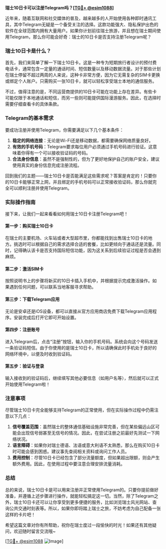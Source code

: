 **瑞士10日卡可以注册Telegram吗？[[TG💪+ @esim1088](https://t.me/s/esim1088)]**

近年来，随着互联网和社交媒体的普及，越来越多的人开始使用各种即时通讯工具，其中Telegram无疑是一个备受关注的选择。这款功能强大、隐私保护出色的软件在全球范围内拥有大量用户。如果你计划前往瑞士旅游，并且想在瑞士期间使用Telegram，那么你可能会好奇：瑞士的10日卡是否支持注册Telegram呢？

### 瑞士10日卡是什么？

首先，我们来简单了解一下瑞士10日卡。这是一种专为短期旅行者设计的预付费电话卡，通常包含一定量的通话时间、短信数量以及移动数据流量。对于那些计划在瑞士停留不超过两周的人来说，这种卡非常方便，因为它无需复杂的SIM卡更换或绑定个人账户。只需购买一张10日卡，就可以轻松享受瑞士本地的通信服务。

不过，值得注意的是，不同运营商提供的10日卡可能在功能上存在差异。有些卡可能仅限于本地通话和短信，而另一些则可能提供国际漫游服务。因此，在选择时需要仔细查看卡的具体条款。

### Telegram的基本需求

要成功注册并使用Telegram，你需要满足以下几个基本条件：

1. **稳定的网络连接**：无论是Wi-Fi还是移动数据，都需要确保网络质量良好。
2. **有效的手机号码**：Telegram要求每位用户必须通过手机号码进行验证。这意味着你得有一个可以接收验证码的号码。
3. **合法身份信息**：虽然不是强制性的，但为了更好地保护自己的账户安全，建议使用真实的身份信息完成注册流程。

回到我们的主题——瑞士10日卡是否能满足这些需求呢？答案是肯定的！只要你的10日卡能够正常上网，并且绑定的手机号码可以正常接收验证码，那么你就完全可以顺利注册并使用Telegram。

### 实际操作指南

接下来，让我们一起来看看如何用瑞士10日卡注册Telegram吧！

#### 第一步：购买瑞士10日卡
在瑞士的主要机场、火车站或者大型超市里，你都能找到出售瑞士10日卡的地方。挑选时可以根据自己的需求选择合适的套餐，比如更倾向于通话还是流量。同时，记得确认该卡是否支持国际短信功能，因为这关系到后续验证过程是否会遇到麻烦。

#### 第二步：激活SIM卡
按照说明书上的步骤将新买的10日卡插入手机中，并根据提示完成激活操作。如果遇到任何问题，可以联系当地客服寻求帮助。

#### 第三步：下载Telegram应用
无论是安卓还是iOS设备，都可以直接从官方应用商店免费下载Telegram应用程序。安装完成后打开它即可开始设置。

#### 第四步：注册账号
进入Telegram后，点击“注册”按钮，输入你的手机号码。系统会向这个号码发送一条验证码短信。由于你使用的是瑞士10日卡，所以请确保此时手机处于良好的网络环境中，以便及时收到验证码。

#### 第五步：验证与登录
输入接收到的验证码后，继续填写其他必要信息（如用户名等），然后就可以正式开始使用Telegram啦！

### 注意事项

尽管瑞士10日卡完全能够支持Telegram的正常使用，但在实际操作过程中仍需注意以下几点：

1. **信号覆盖范围**：虽然瑞士的整体通信基础设施非常完善，但在某些偏远山区可能会出现信号弱甚至无信号的情况。因此，在尝试注册之前最好先测试一下网络状况。
2. **语言障碍**：如果你对瑞士德语、法语或意大利语不太熟悉，那么在购买10日卡时可能会感到困惑。建议事先查阅相关资料或询问工作人员。
3. **费用控制**：尽管10日卡已经包含了部分流量额度，但如果超出限额，则会产生额外费用。因此，在使用过程中要注意合理安排流量消耗。

### 总结

总的来说，瑞士10日卡是可以用来注册并正常使用Telegram的。只要你提前做好准备，并遵循上述步骤进行操作，就能轻松搞定这一切。当然，除了Telegram之外，瑞士10日卡还可以让你享受到更多便捷的服务，比如浏览瑞士风光网站、查询公共交通时刻表等。所以，如果你即将踏上瑞士之旅，不妨考虑为自己配备一张这样的卡片吧！

希望这篇文章对你有所帮助，祝你在瑞士度过一段愉快的时光！如果还有其他疑问，欢迎随时留言交流哦~

[[TG💪+ @esim1088](https://t.me/s/esim1088) ![Image](https://i.postimg.cc/4NQfJmqS/Snipaste-2025-05-13-00-14-12.png)]